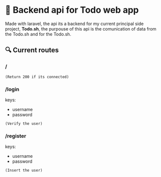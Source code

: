 # 🤖 Backend api for <a hreft="https://github.com/valb-mig/todo-web-app">Todo web app</a>
Made with laravel, the api its a backend for my current principal side project, <b>Todo.sh</b>,
the purpouse of this api is the comunication of data from the Todo.sh and for the Todo.sh.

## 🔍 Current routes

### /  
```(Return 200 if its connected)```

### /login    
keys:
- username
- password

```(Verify the user)```

### /register 
keys:
- username
- password


```(Insert the user)```